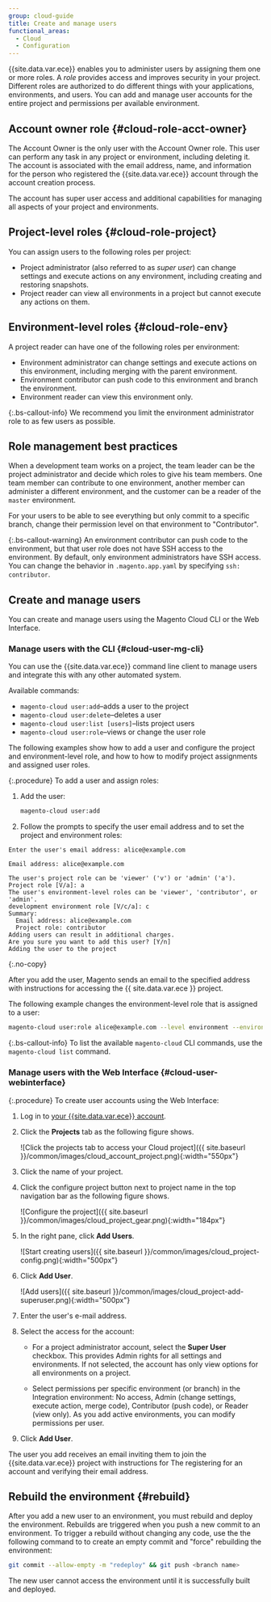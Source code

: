 ```yaml
---
group: cloud-guide
title: Create and manage users
functional_areas:
  - Cloud
  - Configuration
---
```


{{site.data.var.ece}} enables you to administer users by assigning them one or more roles. A *role* provides access and improves security in your project. Different roles are authorized to do different things with your applications, environments, and users. You can add and manage user accounts for the entire project and permissions per available environment.

## Account owner role {#cloud-role-acct-owner}

The Account Owner is the only user with the Account Owner role. This user can perform any task in any project or environment, including deleting it. The account is associated with the email address, name, and information for the person who registered the {{site.data.var.ece}} account through the account creation process.

The account has super user access and additional capabilities for managing all aspects of your project and environments.

## Project-level roles {#cloud-role-project}

You can assign users to the following roles per project:

-  Project administrator (also referred to as *super user*) can change settings and execute actions on any environment, including creating and restoring snapshots.
-  Project reader can view all environments in a project but cannot execute any actions on them.

## Environment-level roles {#cloud-role-env}

A project reader can have one of the following roles per environment:

-  Environment administrator can change settings and execute actions on this environment, including merging with the parent environment.
-  Environment contributor can push code to this environment and branch the environment.
-  Environment reader can view this environment only.

{:.bs-callout-info}
We recommend you limit the environment administrator role to as few users as possible.

## Role management best practices

When a development team works on a project, the team leader can be the project administrator and decide which roles to give his team members. One team member can contribute to one environment, another member can administer a different environment, and the customer can be a reader of the `master` environment.

For your users to be able to see everything but only commit to a specific branch, change their permission level on that environment to "Contributor".

{:.bs-callout-warning}
An environment contributor can push code to the environment, but that user role does not have SSH access to the environment. By default, only environment administrators have SSH access. You can change the behavior in `.magento.app.yaml` by specifying `ssh: contributor`.

## Create and manage users

You can create and manage users using the Magento Cloud CLI or the Web Interface.

### Manage users with the CLI {#cloud-user-mg-cli}

You can use the {{site.data.var.ece}} command line client to manage users and integrate this with any other automated system.

Available commands:

-  `magento-cloud user:add`–adds a user to the project
-  `magento-cloud user:delete`–deletes a user
-  `magento-cloud user:list [users]`–lists project users
-  `magento-cloud user:role`–views or change the user role

The following examples show how to add a user and configure the project and environment-level role, and how to how to modify project assignments and assigned user roles.

{:.procedure}
To add a user and assign roles:

1. Add the user:

   ```bash
   magento-cloud user:add
   ```

1. Follow the prompts to specify the user email address and to set the project and environment roles:

  ```terminal
  Enter the user's email address: alice@example.com

  Email address: alice@example.com

  The user's project role can be 'viewer' ('v') or 'admin' ('a').
  Project role [V/a]: a
  The user's environment-level roles can be 'viewer', 'contributor', or 'admin'.
  development environment role [V/c/a]: c
  Summary:
    Email address: alice@example.com
    Project role: contributor
  Adding users can result in additional charges.
  Are you sure you want to add this user? [Y/n]
  Adding the user to the project
  ```
  {:.no-copy}

  After you add the user, Magento sends an email to the specified address with instructions for accessing the {{ site.data.var.ece }} project.

The following example changes the environment-level role that is assigned to a user:

```bash
magento-cloud user:role alice@example.com --level environment --environment development --role admin
```

{:.bs-callout-info}
To list the available `magento-cloud` CLI commands, use the `magento-cloud list` command.

### Manage users with the Web Interface {#cloud-user-webinterface}

{:.procedure}
To create user accounts using the Web Interface:

1. Log in to [your {{site.data.var.ece}} account](https://accounts.magento.cloud).

1. Click the **Projects** tab as the following figure shows.

   ![Click the projects tab to access your Cloud project]({{ site.baseurl }}/common/images/cloud_account_project.png){:width="550px"}

1. Click the name of your project.

1. Click the configure project button next to project name in the top navigation bar as the following figure shows.

   ![Configure the project]({{ site.baseurl }}/common/images/cloud_project_gear.png){:width="184px"}

1. In the right pane, click **Add Users**.

   ![Start creating users]({{ site.baseurl }}/common/images/cloud_project-config.png){:width="500px"}

1. Click **Add User**.

   ![Add users]({{ site.baseurl }}/common/images/cloud_project-add-superuser.png){:width="500px"}

1. Enter the user's e-mail address.
1. Select the access for the account:

   -  For a project administrator account, select the **Super User** checkbox. This provides Admin rights for all settings and environments. If not selected, the account has only view options for all environments on a project.

   -  Select permissions per specific environment (or branch) in the Integration environment: No access, Admin (change settings, execute action, merge code), Contributor (push code), or Reader (view only). As you add active environments, you can modify permissions per user.

1. Click **Add User**.

The user you add receives an email inviting them to join the {{site.data.var.ece}} project with instructions for The registering for an account and verifying their email address.

## Rebuild the environment {#rebuild}

After you add a new user to an environment, you must rebuild and deploy the environment. Rebuilds are triggered when you push a new commit to an environment. To trigger a rebuild without changing any code, use the the following command to to create an empty commit and "force" rebuilding the environment:

```bash
git commit --allow-empty -m "redeploy" && git push <branch name>
```

The new user cannot access the environment until it is successfully built and deployed.
